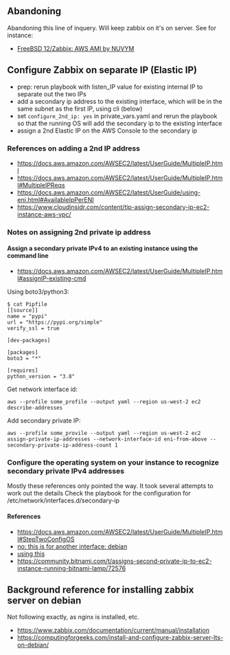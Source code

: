 ## Abandoning
Abandoning this line of inquery.  Will keep zabbix on it's on server.
See for instance:
* [FreeBSD 12/Zabbix: AWS AMI by NUVYM](https://aws.amazon.com/marketplace/pp/prodview-ziih5mkm7ngfi)
## Configure Zabbix on separate IP (Elastic IP)
* prep: rerun playbook with listen_IP value for existing internal IP to separate out the two IPs
* add a secondary ip address to the existing interface, which will be in the same subnet as the first IP, using cli (below)
* set `configure_2nd_ip: yes` in private_vars.yaml and rerun the playbook so that the running OS will add the secondary ip to the existing interface  
* assign a 2nd Elastic IP on the AWS Console to the secondary ip

### References on adding a 2nd IP address
* https://docs.aws.amazon.com/AWSEC2/latest/UserGuide/MultipleIP.html
* https://docs.aws.amazon.com/AWSEC2/latest/UserGuide/MultipleIP.html#MultipleIPReqs
* https://docs.aws.amazon.com/AWSEC2/latest/UserGuide/using-eni.html#AvailableIpPerENI
* https://www.cloudinsidr.com/content/tip-assign-secondary-ip-ec2-instance-aws-vpc/

### Notes on assigning 2nd private ip address
#### Assign a secondary private IPv4 to an existing instance using the command line
* https://docs.aws.amazon.com/AWSEC2/latest/UserGuide/MultipleIP.html#assignIP-existing-cmd

Using boto3/python3:
```
$ cat Pipfile
[[source]]
name = "pypi"
url = "https://pypi.org/simple"
verify_ssl = true

[dev-packages]

[packages]
boto3 = "*"

[requires]
python_version = "3.8"
```


Get network interface id:
```
aws --profile some_profile --output yaml --region us-west-2 ec2 describe-addresses
```

Add secondary private IP:
```
aws --profile some_provile --output yaml --region us-west-2 ec2  assign-private-ip-addresses --network-interface-id eni-from-above --secondary-private-ip-address-count 1 
```

### Configure the operating system on your instance to recognize secondary private IPv4 addresses
Mostly these references only pointed the way.  It took several attempts to work out the details
Check the playbook for the configuration for /etc/network/interfaces.d/secondary-ip

#### References
* https://docs.aws.amazon.com/AWSEC2/latest/UserGuide/MultipleIP.html#StepTwoConfigOS
* [no: this is for another interface: debian](https://aws.amazon.com/premiumsupport/knowledge-center/ec2-ubuntu-secondary-network-interface/)
* [using this](https://www.simplyhosting.cloud/knowledgebase/operating-systems/configuring-an-additional-ip-address-on-linux-server)
* https://community.bitnami.com/t/assigns-second-private-ip-to-ec2-instance-running-bitnami-lamp/72576


## Background reference for installing zabbix server on debian
Not following exactly, as nginx is installed, etc.
* https://www.zabbix.com/documentation/current/manual/installation
* https://computingforgeeks.com/install-and-configure-zabbix-server-lts-on-debian/
